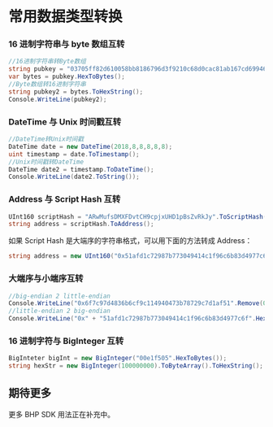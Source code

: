 # 常用数据类型转换

### 16 进制字符串与 byte 数组互转

```c#
//16进制字符串转Byte数组
string pubkey = "03705ff82d610058bb8186796d3f9210c68d0cac81ab167cd69946c447f5ef4764";
var bytes = pubkey.HexToBytes();
//Byte数组转16进制字符串
string pubkey2 = bytes.ToHexString();
Console.WriteLine(pubkey2);
```

### DateTime 与 Unix 时间戳互转

```c#
//DateTime转Unix时间戳
DateTime date = new DateTime(2018,8,8,8,8,8);
uint timestamp = date.ToTimestamp();
//Unix时间戳转DateTime
DateTime date2 = timestamp.ToDateTime();
Console.WriteLine(date2.ToString());
```

### Address 与 Script Hash 互转

```c#
UInt160 scriptHash = "ARwMufsDMXFDvtCH9cpjxUHD1pBsZvRkJy".ToScriptHash();
string address = scriptHash.ToAddress();
```

如果 Script Hash 是大端序的字符串格式，可以用下面的方法转成 Address：

```c#
string address = new UInt160("0x51afd1c72987b773049414c1f96c6b83d4977c6f".Remove(0, 2).HexToBytes().Reverse().ToArray()).ToAddress();
```

### 大端序与小端序互转

```c#
//big-endian 2 little-endian
Console.WriteLine("0x6f7c97d4836b6cf9c114940473b78729c7d1af51".Remove(0, 2).HexToBytes().Reverse().ToHexString());
//little-endian 2 big-endian
Console.WriteLine("0x" + "51afd1c72987b773049414c1f96c6b83d4977c6f".HexToBytes().Reverse().ToHexString());
```

### 16 进制字符与 BigInteger 互转

```c#
BigInteter bigInt = new BigInteger("00e1f505".HexToBytes());
string hexStr = new BigInteger(100000000).ToByteArray().ToHexString();
```

## 期待更多
更多 BHP SDK 用法正在补充中。
